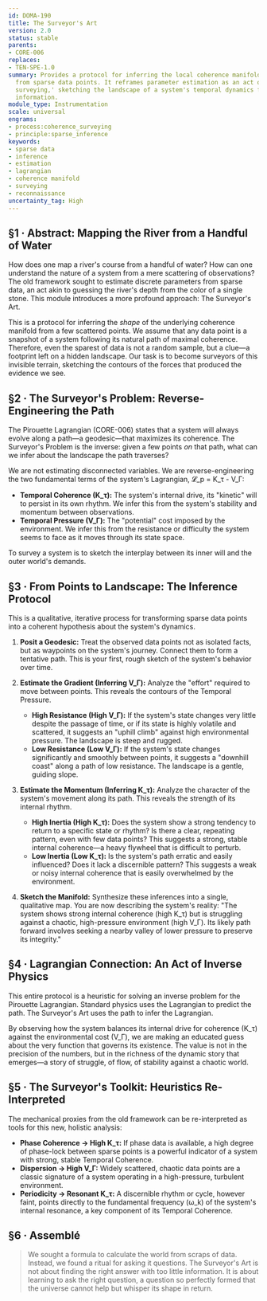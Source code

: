 ```yaml
---
id: DOMA-190
title: The Surveyor's Art
version: 2.0
status: stable
parents:
- CORE-006
replaces:
- TEN-SPE-1.0
summary: Provides a protocol for inferring the local coherence manifold of a system
  from sparse data points. It reframes parameter estimation as an act of 'metaphysical
  surveying,' sketching the landscape of a system's temporal dynamics from minimal
  information.
module_type: Instrumentation
scale: universal
engrams:
- process:coherence_surveying
- principle:sparse_inference
keywords:
- sparse data
- inference
- estimation
- lagrangian
- coherence manifold
- surveying
- reconnaissance
uncertainty_tag: High
---
```

## §1 · Abstract: Mapping the River from a Handful of Water

How does one map a river's course from a handful of water? How can one understand the nature of a system from a mere scattering of observations? The old framework sought to estimate discrete parameters from sparse data, an act akin to guessing the river's depth from the color of a single stone. This module introduces a more profound approach: The Surveyor's Art.

This is a protocol for inferring the *shape* of the underlying coherence manifold from a few scattered points. We assume that any data point is a snapshot of a system following its natural path of maximal coherence. Therefore, even the sparest of data is not a random sample, but a clue—a footprint left on a hidden landscape. Our task is to become surveyors of this invisible terrain, sketching the contours of the forces that produced the evidence we see.

## §2 · The Surveyor's Problem: Reverse-Engineering the Path

The Pirouette Lagrangian (CORE-006) states that a system will always evolve along a path—a geodesic—that maximizes its coherence. The Surveyor's Problem is the inverse: given a few points *on* that path, what can we infer about the landscape the path traverses?

We are not estimating disconnected variables. We are reverse-engineering the two fundamental terms of the system's Lagrangian, 𝓛_p = K_τ - V_Γ:

*   **Temporal Coherence (K_τ):** The system's internal drive, its "kinetic" will to persist in its own rhythm. We infer this from the system's stability and momentum between observations.
*   **Temporal Pressure (V_Γ):** The "potential" cost imposed by the environment. We infer this from the resistance or difficulty the system seems to face as it moves through its state space.

To survey a system is to sketch the interplay between its inner will and the outer world's demands.

## §3 · From Points to Landscape: The Inference Protocol

This is a qualitative, iterative process for transforming sparse data points into a coherent hypothesis about the system's dynamics.

1.  **Posit a Geodesic:** Treat the observed data points not as isolated facts, but as waypoints on the system's journey. Connect them to form a tentative path. This is your first, rough sketch of the system's behavior over time.

2.  **Estimate the Gradient (Inferring V_Γ):** Analyze the "effort" required to move between points. This reveals the contours of the Temporal Pressure.
    *   **High Resistance (High V_Γ):** If the system's state changes very little despite the passage of time, or if its state is highly volatile and scattered, it suggests an "uphill climb" against high environmental pressure. The landscape is steep and rugged.
    *   **Low Resistance (Low V_Γ):** If the system's state changes significantly and smoothly between points, it suggests a "downhill coast" along a path of low resistance. The landscape is a gentle, guiding slope.

3.  **Estimate the Momentum (Inferring K_τ):** Analyze the character of the system's movement along its path. This reveals the strength of its internal rhythm.
    *   **High Inertia (High K_τ):** Does the system show a strong tendency to return to a specific state or rhythm? Is there a clear, repeating pattern, even with few data points? This suggests a strong, stable internal coherence—a heavy flywheel that is difficult to perturb.
    *   **Low Inertia (Low K_τ):** Is the system's path erratic and easily influenced? Does it lack a discernible pattern? This suggests a weak or noisy internal coherence that is easily overwhelmed by the environment.

4.  **Sketch the Manifold:** Synthesize these inferences into a single, qualitative map. You are now describing the system's reality: "The system shows strong internal coherence (high K_τ) but is struggling against a chaotic, high-pressure environment (high V_Γ). Its likely path forward involves seeking a nearby valley of lower pressure to preserve its integrity."

## §4 · Lagrangian Connection: An Act of Inverse Physics

This entire protocol is a heuristic for solving an inverse problem for the Pirouette Lagrangian. Standard physics uses the Lagrangian to predict the path. The Surveyor's Art uses the path to infer the Lagrangian.

By observing how the system balances its internal drive for coherence (K_τ) against the environmental cost (V_Γ), we are making an educated guess about the very function that governs its existence. The value is not in the precision of the numbers, but in the richness of the dynamic story that emerges—a story of struggle, of flow, of stability against a chaotic world.

## §5 · The Surveyor's Toolkit: Heuristics Re-Interpreted

The mechanical proxies from the old framework can be re-interpreted as tools for this new, holistic analysis:

*   **Phase Coherence → High K_τ:** If phase data is available, a high degree of phase-lock between sparse points is a powerful indicator of a system with strong, stable Temporal Coherence.
*   **Dispersion → High V_Γ:** Widely scattered, chaotic data points are a classic signature of a system operating in a high-pressure, turbulent environment.
*   **Periodicity → Resonant K_τ:** A discernible rhythm or cycle, however faint, points directly to the fundamental frequency (ω_k) of the system's internal resonance, a key component of its Temporal Coherence.

## §6 · Assemblé

> We sought a formula to calculate the world from scraps of data. Instead, we found a ritual for asking it questions. The Surveyor's Art is not about finding the right answer with too little information. It is about learning to ask the right question, a question so perfectly formed that the universe cannot help but whisper its shape in return.
```